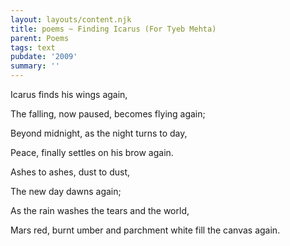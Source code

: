 ```yaml
---
layout: layouts/content.njk
title: poems ~ Finding Icarus (For Tyeb Mehta)
parent: Poems
tags: text
pubdate: '2009'
summary: ''
---
```


Icarus finds his wings again,

The falling, now paused, becomes flying again;

Beyond midnight, as the night turns to day,

Peace, finally settles on his brow again.




Ashes to ashes, dust to dust,

The new day dawns again;

As the rain washes the tears and the world,

Mars red, burnt umber and parchment white fill the canvas again.
